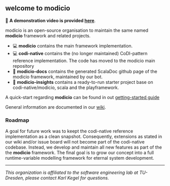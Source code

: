 ## welcome to modicio

 :movie_camera: **A demonstration video is provided [here](https://videocampus.sachsen.de/m/3edea95717a07f74373ac0bdab1f29938e6374fa262a938afa55818b19d84d071c53fa20f61bf52acac6ea4530bc21c4fdeeb1b6c8814c6af38deacd54130e5d)**.


modicio is an open-source organisation to maintain the same named **modicio** framework and related projects. 

* :computer: **modicio** contains the main framework implementation.
* :computer: **codi-native** contains the (no longer maintained) CoDI-pattern reference implementation. The code has moved to the modicio main repository
* :book: **modicio-docs** contains the generated ScalaDoc github page of the modicio framework, maintained by our bot.
* :rocket: **modicio-insights** contains a ready-to-run starter project base on codi-native/modicio, scala and the playframework.

A quick-start regarding **modicio** can be found in out [getting-started guide](https://github.com/modicio/modicio/wiki/Getting-Started)

General information are documented in our [wiki](https://github.com/modicio/modicio/wiki).

### Roadmap

A goal for future work was to keept the codi-native reference implementation as a clean snapshot. Consequently, extensions as stated in our wiki and/or issue board will not become part of the codi-native codebase. Instead, we develop and maintain all new features as part of the the **modicio** framework. The final goal is to grow our concept into a full runtime-variable modelling framework for eternal system development.

---

*This organization is affiliated to the software engineering lab at TU-Dresden, please contact Karl Kegel for questions.*
<!--

**Here are some ideas to get you started:**

🙋‍♀️ A short introduction - what is your organization all about?
🌈 Contribution guidelines - how can the community get involved?
👩‍💻 Useful resources - where can the community find your docs? Is there anything else the community should know?
🍿 Fun facts - what does your team eat for breakfast?
🧙 Remember, you can do mighty things with the power of [Markdown](https://docs.github.com/github/writing-on-github/getting-started-with-writing-and-formatting-on-github/basic-writing-and-formatting-syntax)
-->
